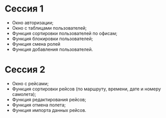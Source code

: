 # Сессия 1
- Окно авторизации;
- Окно с таблицами пользователей;
- Функция сортировки пользователей по офисам;
- Функция блокировки пользователей;
- Функция смена ролей
- Функция добавления пользователей.

# Сессия 2
- Окно с рейсами;
- Функция сортировки рейсов (по маршруту, времени, дате и номеру самолета);
- Функция редактирования рейсов;
- Функция отмена полета;
- Функция импорта данных рейсов.
